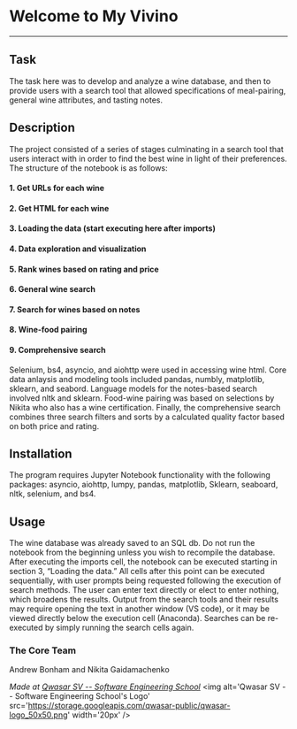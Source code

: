 # Welcome to My Vivino
***

## Task
The task here was to develop and analyze a wine database, and 
then to provide users with a search tool that allowed 
specifications of meal-pairing, general wine attributes, and 
tasting notes.

## Description
The project consisted of a series of stages culminating in 
a search tool that users interact with in order to find the 
best wine in light of their preferences. The structure of the 
notebook is as follows:
#### 1. Get URLs for each wine 
#### 2. Get HTML for each wine 
#### 3. Loading the data (start executing here after imports)
#### 4. Data exploration and visualization
#### 5. Rank wines based on rating and price 
#### 6. General wine search
#### 7. Search for wines based on notes
#### 8. Wine-food pairing
#### 9. Comprehensive search
Selenium, bs4, asyncio, and aiohttp were used in accessing 
wine html. Core data anlaysis and modeling tools included 
pandas, numbly, matplotlib, sklearn, and seabord. Language 
models for the notes-based search involved nltk and sklearn. 
Food-wine pairing was based on selections by Nikita who also 
has a wine certification. Finally, the comprehensive search 
combines three search filters and sorts by a calculated quality 
factor based on both price and rating.


## Installation
The program requires Jupyter Notebook functionality with the 
following packages: asyncio, aiohttp, lumpy, pandas, matplotlib, 
Sklearn, seaboard, nltk, selenium, and bs4.

## Usage
The wine database was already saved to an SQL db. Do not run 
the notebook from the beginning unless you wish to recompile 
the database. After executing the imports cell, the notebook 
can be executed starting in section 3, “Loading the data.”
All cells after this point can be executed sequentially, with 
user prompts being requested following the execution of search
methods. The user can enter text directly or elect to enter 
nothing, which broadens the results. Output from the search
tools and their results may require opening the text in another
window (VS code), or it may be viewed directly below the 
execution cell (Anaconda). Searches can be re-executed by 
simply running the search cells again. 

### The Core Team
Andrew Bonham and Nikita Gaidamachenko

<span><i>Made at <a href='https://qwasar.io'>Qwasar SV -- Software Engineering School</a></i></span>
<span><img alt='Qwasar SV -- Software Engineering School's Logo' src='https://storage.googleapis.com/qwasar-public/qwasar-logo_50x50.png' width='20px' /></span>

